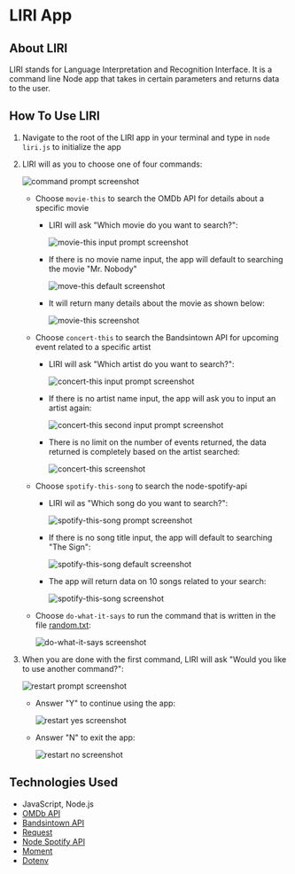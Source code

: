 # LIRI App

## About LIRI
LIRI stands for Language Interpretation and Recognition Interface. It is a command line Node app that takes in certain parameters and returns data to the user.

## How To Use LIRI
1. Navigate to the root of the LIRI app in your terminal and type in `node liri.js` to initialize the app
1. LIRI will as you to choose one of four commands: 

    ![command prompt screenshot](../master/images/command-prompt.png)
    
    * Choose `movie-this` to search the OMDb API for details about a specific movie
        * LIRI will ask "Which movie do you want to search?":
    
            ![movie-this input prompt screenshot](../master/images/movie-this-input-prompt.png)
 
        * If there is no movie name input, the app will default to searching the movie "Mr. Nobody"

            ![move-this default screenshot](../master/images/movie-this-default.png)

        * It will return many details about the movie as shown below: 
        
            ![movie-this screenshot](../master/images/movie-this.png)

    * Choose `concert-this` to search the Bandsintown API for upcoming event related to a specific artist
        * LIRI will ask "Which artist do you want to search?":

            ![concert-this input prompt screenshot](../master/images/concert-this-input-prompt.png)

        * If there is no artist name input, the app will ask you to input an artist again:

            ![concert-this second input prompt screenshot](../master/images/concert-this-input-again.png)
        
        * There is no limit on the number of events returned, the data returned is completely based on the artist searched:

            ![concert-this screenshot](../master/images/concert-this.png)

    * Choose `spotify-this-song` to search the node-spotify-api 
        * LIRI wil as "Which song do you want to search?":

            ![spotify-this-song prompt screenshot](../master/images/spotify-this-input-prompt.png)

        * If there is no song title input, the app will default to searching "The Sign":

            ![spotify-this-song default screenshot](../master/images/spotify-this-default.png)

        * The app will return data on 10 songs related to your search:

            ![spotify-this-song screenshot](../master/images/spotify-this-song.png)

    * Choose `do-what-it-says` to run the command that is written in the file [random.txt](../master/random.txt):

        ![do-what-it-says screenshot](../master/images/do-what-it-says.png)

1. When you are done with the first command, LIRI will ask "Would you like to use another command?":

    ![restart prompt screenshot](../master/images/restart-prompt.png)

    * Answer "Y" to continue using the app:

        ![restart yes screenshot](../master/images/restart-yes.png)

    * Answer "N" to exit the app:

        ![restart no screenshot](../master/images/restart-no.png)
    
## Technologies Used
* JavaScript, Node.js
* [OMDb API](http://www.omdbapi.com/)
* [Bandsintown API](http://www.artists.bandsintown.com/bandsintown-api)
* [Request](https://www.npmjs.com/package/request)
* [Node Spotify API](https://www.npmjs.com/package/node-spotify-api)
* [Moment](https://www.npmjs.com/package/moment)
* [Dotenv](https://www.npmjs.com/package/dotenv)
